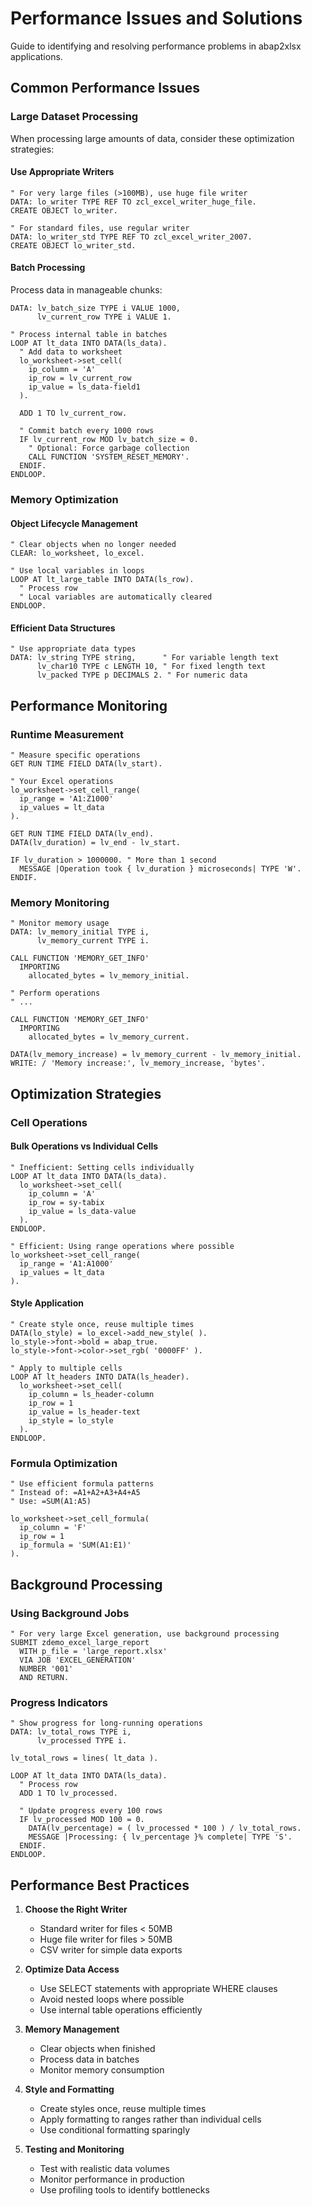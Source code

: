 # Performance Issues and Solutions

Guide to identifying and resolving performance problems in abap2xlsx applications.

## Common Performance Issues

### Large Dataset Processing

When processing large amounts of data, consider these optimization strategies:

#### Use Appropriate Writers

```abap
" For very large files (>100MB), use huge file writer
DATA: lo_writer TYPE REF TO zcl_excel_writer_huge_file.
CREATE OBJECT lo_writer.

" For standard files, use regular writer
DATA: lo_writer_std TYPE REF TO zcl_excel_writer_2007.
CREATE OBJECT lo_writer_std.
```

#### Batch Processing

Process data in manageable chunks:

```abap
DATA: lv_batch_size TYPE i VALUE 1000,
      lv_current_row TYPE i VALUE 1.

" Process internal table in batches
LOOP AT lt_data INTO DATA(ls_data).
  " Add data to worksheet
  lo_worksheet->set_cell( 
    ip_column = 'A' 
    ip_row = lv_current_row 
    ip_value = ls_data-field1 
  ).
  
  ADD 1 TO lv_current_row.
  
  " Commit batch every 1000 rows
  IF lv_current_row MOD lv_batch_size = 0.
    " Optional: Force garbage collection
    CALL FUNCTION 'SYSTEM_RESET_MEMORY'.
  ENDIF.
ENDLOOP.
```

### Memory Optimization

#### Object Lifecycle Management

```abap
" Clear objects when no longer needed
CLEAR: lo_worksheet, lo_excel.

" Use local variables in loops
LOOP AT lt_large_table INTO DATA(ls_row).
  " Process row
  " Local variables are automatically cleared
ENDLOOP.
```

#### Efficient Data Structures

```abap
" Use appropriate data types
DATA: lv_string TYPE string,      " For variable length text
      lv_char10 TYPE c LENGTH 10, " For fixed length text
      lv_packed TYPE p DECIMALS 2. " For numeric data
```

## Performance Monitoring

### Runtime Measurement

```abap
" Measure specific operations
GET RUN TIME FIELD DATA(lv_start).

" Your Excel operations
lo_worksheet->set_cell_range( 
  ip_range = 'A1:Z1000'
  ip_values = lt_data 
).

GET RUN TIME FIELD DATA(lv_end).
DATA(lv_duration) = lv_end - lv_start.

IF lv_duration > 1000000. " More than 1 second
  MESSAGE |Operation took { lv_duration } microseconds| TYPE 'W'.
ENDIF.
```

### Memory Monitoring

```abap
" Monitor memory usage
DATA: lv_memory_initial TYPE i,
      lv_memory_current TYPE i.

CALL FUNCTION 'MEMORY_GET_INFO'
  IMPORTING
    allocated_bytes = lv_memory_initial.

" Perform operations
" ...

CALL FUNCTION 'MEMORY_GET_INFO'
  IMPORTING
    allocated_bytes = lv_memory_current.

DATA(lv_memory_increase) = lv_memory_current - lv_memory_initial.
WRITE: / 'Memory increase:', lv_memory_increase, 'bytes'.
```

## Optimization Strategies

### Cell Operations

#### Bulk Operations vs Individual Cells

```abap
" Inefficient: Setting cells individually
LOOP AT lt_data INTO DATA(ls_data).
  lo_worksheet->set_cell( 
    ip_column = 'A' 
    ip_row = sy-tabix 
    ip_value = ls_data-value 
  ).
ENDLOOP.

" Efficient: Using range operations where possible
lo_worksheet->set_cell_range(
  ip_range = 'A1:A1000'
  ip_values = lt_data
).
```

#### Style Application

```abap
" Create style once, reuse multiple times
DATA(lo_style) = lo_excel->add_new_style( ).
lo_style->font->bold = abap_true.
lo_style->font->color->set_rgb( '0000FF' ).

" Apply to multiple cells
LOOP AT lt_headers INTO DATA(ls_header).
  lo_worksheet->set_cell( 
    ip_column = ls_header-column
    ip_row = 1
    ip_value = ls_header-text
    ip_style = lo_style
  ).
ENDLOOP.
```

### Formula Optimization

```abap
" Use efficient formula patterns
" Instead of: =A1+A2+A3+A4+A5
" Use: =SUM(A1:A5)

lo_worksheet->set_cell_formula(
  ip_column = 'F'
  ip_row = 1
  ip_formula = 'SUM(A1:E1)'
).
```

## Background Processing

### Using Background Jobs

```abap
" For very large Excel generation, use background processing
SUBMIT zdemo_excel_large_report
  WITH p_file = 'large_report.xlsx'
  VIA JOB 'EXCEL_GENERATION'
  NUMBER '001'
  AND RETURN.
```

### Progress Indicators

```abap
" Show progress for long-running operations
DATA: lv_total_rows TYPE i,
      lv_processed TYPE i.

lv_total_rows = lines( lt_data ).

LOOP AT lt_data INTO DATA(ls_data).
  " Process row
  ADD 1 TO lv_processed.
  
  " Update progress every 100 rows
  IF lv_processed MOD 100 = 0.
    DATA(lv_percentage) = ( lv_processed * 100 ) / lv_total_rows.
    MESSAGE |Processing: { lv_percentage }% complete| TYPE 'S'.
  ENDIF.
ENDLOOP.
```

## Performance Best Practices

1. **Choose the Right Writer**
   - Standard writer for files < 50MB
   - Huge file writer for files > 50MB
   - CSV writer for simple data exports

2. **Optimize Data Access**
   - Use SELECT statements with appropriate WHERE clauses
   - Avoid nested loops where possible
   - Use internal table operations efficiently

3. **Memory Management**
   - Clear objects when finished
   - Process data in batches
   - Monitor memory consumption

4. **Style and Formatting**
   - Create styles once, reuse multiple times
   - Apply formatting to ranges rather than individual cells
   - Use conditional formatting sparingly

5. **Testing and Monitoring**
   - Test with realistic data volumes
   - Monitor performance in production
   - Use profiling tools to identify bottlenecks
